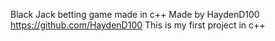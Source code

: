 Black Jack betting game made in c++
Made by HaydenD100 https://github.com/HaydenD100
This is my first project in c++

